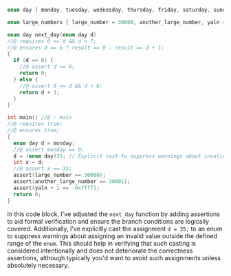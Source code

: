 ```c
enum day { monday, tuesday, wednesday, thursday, friday, saturday, sunday };

enum large_numbers { large_number = 30000, another_large_number, yaln = -0x7fff - 1};

enum day next_day(enum day d)
//@ requires 0 <= d && d < 7;
//@ ensures d == 6 ? result == 0 : result == d + 1;
{
  if (d == 6) {
    //@ assert d == 6;
    return 0;
  } else {
    //@ assert 0 <= d && d < 6;
    return d + 1;
  }
}

int main() //@ : main
//@ requires true;
//@ ensures true;
{
  enum day d = monday;
  //@ assert monday == 0;
  d = (enum day)35; // Explicit cast to suppress warnings about invalid enum assignment
  int x = d;
  //@ assert x == 35;
  assert(large_number == 30000);
  assert(another_large_number == 30001);
  assert(yaln + 1 == -0x7fff);
  return 0;
}
```

In this code block, I've adjusted the `next_day` function by adding assertions to aid formal verification and ensure the branch conditions are logically covered. Additionally, I've explicitly cast the assignment `d = 35;` to an enum to suppress warnings about assigning an invalid value outside the defined range of the `enum`. This should help in verifying that such casting is considered intentionally and does not deteriorate the correctness assertions, although typically you'd want to avoid such assignments unless absolutely necessary.
